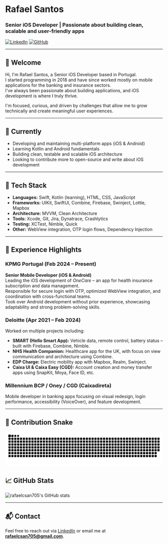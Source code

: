 # Rafael Santos

### Senior iOS Developer | Passionate about building clean, scalable and user-friendly apps

[![LinkedIn](https://img.shields.io/badge/-rafaelcsantos-blue?style=flat-square&logo=linkedin&logoColor=white&link=https://www.linkedin.com/in/rafaelcsantos/)](https://www.linkedin.com/in/rafaelcsantos/)
[![GitHub](https://img.shields.io/badge/GitHub-@rafaelcsan705-181717?style=flat-square&logo=github)](https://github.com/rafaelcsan705)

---

## 👋 Welcome

Hi, I'm Rafael Santos, a Senior iOS Developer based in Portugal.  
I started programming in 2018 and have since worked mostly on mobile applications for the banking and insurance sectors.  
I've always been passionate about building applications, and iOS development is where I truly thrive.

I'm focused, curious, and driven by challenges that allow me to grow technically and create meaningful user experiences.

---

## 🚀 Currently

- Developing and maintaining multi-platform apps (iOS & Android)
- Learning Kotlin and Android fundamentals
- Building clean, testable and scalable iOS architecture
- Looking to contribute more to open-source and write about iOS development

---

## 🔧 Tech Stack

- **Languages:** Swift, Kotlin (learning), HTML, CSS, JavaScript
- **Frameworks:** UIKit, SwiftUI, Combine, Firebase, Swinject, Lottie, Mapbox
- **Architecture:** MVVM, Clean Architecture
- **Tools:** Xcode, Git, Jira, Dynatrace, Crashlytics
- **Testing:** XCTest, Nimble, Quick
- **Other:** WebView integration, OTP login flows, Dependency Injection

---

## 🧪 Experience Highlights

### **KPMG Portugal** (Feb 2024 – Present)  
**Senior Mobile Developer (iOS & Android)**  
Leading the iOS development of *OneCare* – an app for health insurance subscription and data management.  
Responsible for secure login with OTP, optimized WebView integration, and coordination with cross-functional teams.  
Took over Android development without prior experience, showcasing adaptability and strong problem-solving skills.

### **Deloitte** (Apr 2021 – Feb 2024)  
Worked on multiple projects including:

- **SMART (Hello Smart App):** Vehicle data, remote control, battery status – built with Firebase, Combine, Nimble.
- **NHS Health Companion:** Healthcare app for the UK, with focus on view communication and architecture using Combine.
- **EDP Charge:** Electric mobility app with Mapbox, Realm, Swinject.
- **Caixa UI & Caixa Easy (CGD):** Account creation and money transfer apps using SnapKit, Moya, Face ID, etc.

### **Millennium BCP / Oney / CGD (Caixadireta)**  
Mobile developer in banking apps focusing on visual redesign, login performance, accessibility (VoiceOver), and feature development.

---

## 🐍 Contribution Snake
![snake gif](https://github.com/rafaelcsan705/rafaelcsan705/blob/main/dist/github-snake-dark.svg)


## 📈 GitHub Stats

![rafaelcsan705's GitHub stats](https://github-readme-stats.vercel.app/api?username=rafaelcsan705&show_icons=true&theme=transparent)

---

## 📬 Contact

Feel free to reach out via [LinkedIn](https://www.linkedin.com/in/rafaelcsantos) or email me at **rafaelcsan705@gmail.com**.

